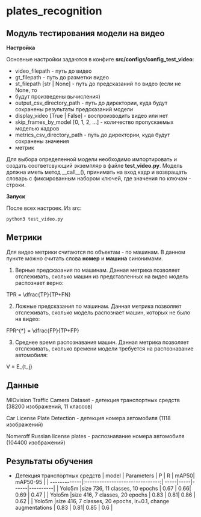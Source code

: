 # plates_recognition

## Модуль тестирования модели на видео

**Настройка**

Основные настройки задаются в конфиге **src/configs/config_test_video**:

* video_filepath - путь до видео
* gt_filepath - путь до разметки видео
* st_filepath [str | None] - путь до предсказаний по видео (если не None, то
* будут произведены вычисления)
* output_csv_directory_path - путь до директории, куда будут сохранены результаты предсказаний модели
* display_video [True | False] - воспроизводить видео или нет
* skip_frames_by_model [0, 1, 2, ...] - количество пропускаемых моделью кадров
* metrics_csv_directory_path - путь до директории, куда будут сохранены значения
* метрик

Для выбора определенной модели необходимо импортировать и создать соответсвующий
экземпляр в файле **test_video.py**. Модель должна иметь метод \_\_call\_\_(),
принимать на вход кадр и возвращать словарь с фиксированным набором ключей, где
значения по ключам - строки.

**Запуск**

После всех настроек. Из src:

    python3 test_video.py

## Метрики

Для видео метрики считаются по объектам - по машинам. В данном пункте можно
считать слова **номер** и **машина** синонимами.

1. Верные предсказания по машинам. Данная метрика позволяет отслеживать, сколько
машин из представленных на видео модель распознает верно:

TPR = \dfrac{TP}{TP+FN}

2. Ложные предсказания по машинам. Данная метрика позволяет отслеживать, сколько
модель распознает машин, которых не было на видео:

FPR^{*} = \dfrac{FP}{TP+FP}

3. Среднее время распознавания машин. Данная метрика позволяет отслеживать, 
сколько времени модели требуется на распознавание автомобиля:

V = E_{t_j}

## Данные

MIOvision Traffic Camera Dataset - детекция транспортных средств (38200 изображений, 11 классов)

Car License Plate Detection - детекция номера автомобиля (1118 изображений)

Nomeroff Russian license plates - распознавание номера автомобиля (104400 изображений)

## Результаты обучения

* Детекция транспортных средств
| model        | Parameters                      | P    | R   | mAP50| mAP50-95 |
| -------------|:-------------------------------:| -----|-----|------|----------|
| Yolo5m       |size 736, 11 classes, 10 epochs  | 0.67 | 0.66| 0.69 | 0.47     |
| Yolo5m       |size 416, 7 classes, 20 epochs   | 0.83 | 0.81| 0.86 | 0.62     |
| Yolo5m       |size 416, 7 classes, 20 epochs, lr=0.1, change augmentations   | 0.83 | 0.81| 0.85 | 0.6     |


